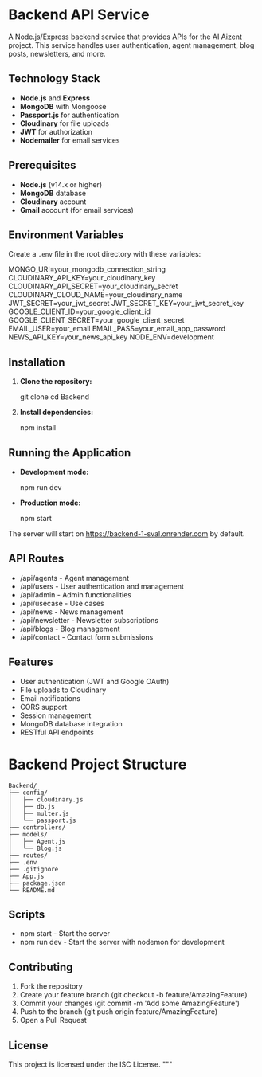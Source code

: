 # Backend API Service

A Node.js/Express backend service that provides APIs for the AI Aizent project. This service handles user authentication, agent management, blog posts, newsletters, and more.

## Technology Stack

- **Node.js** and **Express**
- **MongoDB** with Mongoose
- **Passport.js** for authentication
- **Cloudinary** for file uploads
- **JWT** for authorization
- **Nodemailer** for email services

## Prerequisites

- **Node.js** (v14.x or higher)
- **MongoDB** database
- **Cloudinary** account
- **Gmail** account (for email services)

## Environment Variables

Create a `.env` file in the root directory with these variables:

MONGO_URI=your_mongodb_connection_string
CLOUDINARY_API_KEY=your_cloudinary_key
CLOUDINARY_API_SECRET=your_cloudinary_secret
CLOUDINARY_CLOUD_NAME=your_cloudinary_name
JWT_SECRET=your_jwt_secret
JWT_SECRET_KEY=your_jwt_secret_key
GOOGLE_CLIENT_ID=your_google_client_id
GOOGLE_CLIENT_SECRET=your_google_client_secret
EMAIL_USER=your_email
EMAIL_PASS=your_email_app_password
NEWS_API_KEY=your_news_api_key
NODE_ENV=development

## Installation

1. **Clone the repository:**

   git clone <repository-url>
   cd Backend

2. **Install dependencies:**

   npm install

## Running the Application

- **Development mode:**

   npm run dev

- **Production mode:**

   npm start

The server will start on https://backend-1-sval.onrender.com by default.

## API Routes

- /api/agents - Agent management
- /api/users - User authentication and management
- /api/admin - Admin functionalities
- /api/usecase - Use cases
- /api/news - News management
- /api/newsletter - Newsletter subscriptions
- /api/blogs - Blog management
- /api/contact - Contact form submissions

## Features

- User authentication (JWT and Google OAuth)
- File uploads to Cloudinary
- Email notifications
- CORS support
- Session management
- MongoDB database integration
- RESTful API endpoints

# Backend Project Structure

```plaintext
Backend/
├── config/
│   ├── cloudinary.js
│   ├── db.js
│   ├── multer.js
│   └── passport.js
├── controllers/
├── models/
│   ├── Agent.js
│   └── Blog.js
├── routes/
├── .env
├── .gitignore
├── App.js
├── package.json
└── README.md
```

## Scripts

- npm start - Start the server
- npm run dev - Start the server with nodemon for development

## Contributing

1. Fork the repository
2. Create your feature branch (git checkout -b feature/AmazingFeature)
3. Commit your changes (git commit -m 'Add some AmazingFeature')
4. Push to the branch (git push origin feature/AmazingFeature)
5. Open a Pull Request

## License

This project is licensed under the ISC License.
"""
